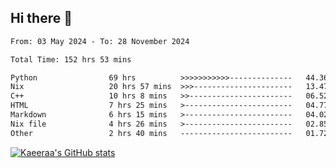 ## Hi there 👋

<!--START_SECTION:waka-->

```txt
From: 03 May 2024 - To: 28 November 2024

Total Time: 152 hrs 53 mins

Python                69 hrs          >>>>>>>>>>>--------------   44.36 %
Nix                   20 hrs 57 mins  >>>----------------------   13.47 %
C++                   10 hrs 8 mins   >>-----------------------   06.52 %
HTML                  7 hrs 25 mins   >------------------------   04.77 %
Markdown              6 hrs 15 mins   >------------------------   04.02 %
Nix file              4 hrs 26 mins   >------------------------   02.85 %
Other                 2 hrs 40 mins   -------------------------   01.72 %
```

<!--END_SECTION:waka-->

[![Kaeeraa's GitHub stats](https://github-readme-stats.vercel.app/api?username=kaeeraa)](https://github.com/kaeeraa/github-readme-stats)
